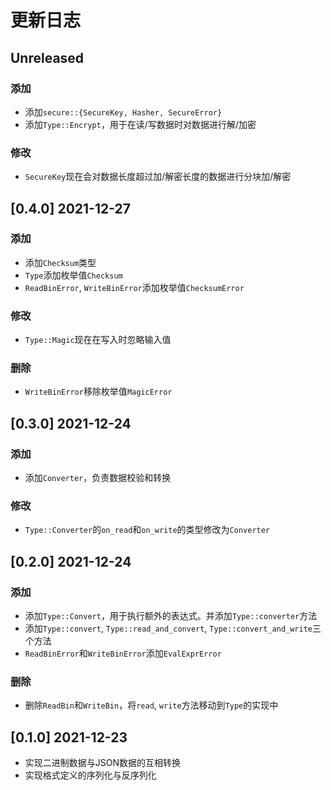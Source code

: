 # 更新日志

## Unreleased

### 添加

- 添加`secure::{SecureKey, Hasher, SecureError}`
- 添加`Type::Encrypt`，用于在读/写数据时对数据进行解/加密

### 修改

- `SecureKey`现在会对数据长度超过加/解密长度的数据进行分块加/解密

## [0.4.0] 2021-12-27

### 添加

- 添加`Checksum`类型
- `Type`添加枚举值`Checksum`
- `ReadBinError`, `WriteBinError`添加枚举值`ChecksumError`

### 修改

- `Type::Magic`现在在写入时忽略输入值

### 删除

- `WriteBinError`移除枚举值`MagicError`

## [0.3.0] 2021-12-24

### 添加

- 添加`Converter`，负责数据校验和转换

### 修改

- `Type::Converter`的`on_read`和`on_write`的类型修改为`Converter`

## [0.2.0] 2021-12-24

### 添加

- 添加`Type::Convert`，用于执行额外的表达式。并添加`Type::converter`方法
- 添加`Type::convert`, `Type::read_and_convert`, `Type::convert_and_write`三个方法
- `ReadBinError`和`WriteBinError`添加`EvalExprError`

### 删除

- 删除`ReadBin`和`WriteBin`，将`read`, `write`方法移动到`Type`的实现中

## [0.1.0] 2021-12-23

- 实现二进制数据与JSON数据的互相转换
- 实现格式定义的序列化与反序列化

